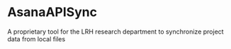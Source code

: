 # AsanaAPISync
A proprietary tool for the LRH research department to synchronize project data from local files
